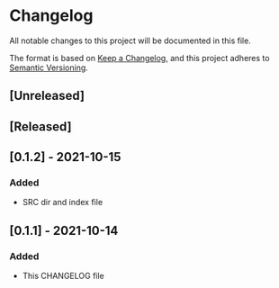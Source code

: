 # Changelog
All notable changes to this project will be documented in this file.

The format is based on [Keep a Changelog](https://keepachangelog.com/en/1.0.0/),
and this project adheres to [Semantic Versioning](https://semver.org/spec/v2.0.0.html).

## [Unreleased]

## [Released]

## [0.1.2] - 2021-10-15
### Added
- SRC dir and index file

## [0.1.1] - 2021-10-14
### Added
- This CHANGELOG file

